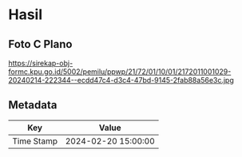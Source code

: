 # Hasil

## Foto C Plano

https://sirekap-obj-formc.kpu.go.id/5002/pemilu/ppwp/21/72/01/10/01/2172011001029-20240214-222344--ecdd47c4-d3c4-47bd-9145-2fab88a56e3c.jpg


## Metadata

| Key        | Value               |
| ---------- | ------------------- |
| Time Stamp | 2024-02-20 15:00:00 |



